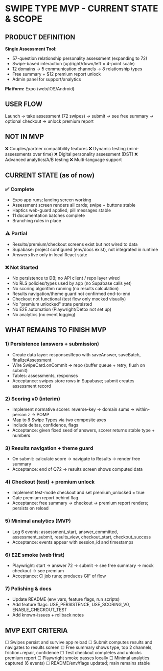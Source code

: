 # SWIPE TYPE MVP - CURRENT STATE & SCOPE

## PRODUCT DEFINITION
**Single Assessment Tool:**
- 57-question relationship personality assessment (expanding to 72)
- Swipe-based interaction (up/right/down/left = 4-point scale)
- 12 domains → 5 communication channels → 8 relationship types
- Free summary + $12 premium report unlock
- Admin panel for support/analytics

**Platform:** Expo (web/iOS/Android)

## USER FLOW
Launch → take assessment (72 swipes) → submit → see free summary → optional checkout → unlock premium report

## NOT IN MVP
❌ Couples/partner compatibility features
❌ Dynamic testing (mini-assessments over time)
❌ Digital personality assessment (DST)
❌ Advanced analytics/A/B testing
❌ Multi-language support

## CURRENT STATE (as of now)

### ✅ Complete
- Expo app runs; landing screen working
- Assessment screen renders all cards; swipe + buttons stable
- Haptics web-guard applied; pill messages stable
- 11 documentation batches complete
- Branching rules in place

### ⚠️ Partial
- Results/premium/checkout screens exist but not wired to data
- Supabase: project configured (env/docs exist), not integrated in runtime
- Answers live only in local React state

### ❌ Not Started
- No persistence to DB; no API client / repo layer wired
- No RLS policies/types used by app (no Supabase calls yet)
- No scoring algorithm running (no results calculation)
- Results navigation/theme guard not confirmed end-to-end
- Checkout not functional (test flow only mocked visually)
- No "premium unlocked" state persisted
- No E2E automation (Playwright/Detox not set up)
- No analytics (no event logging)

## WHAT REMAINS TO FINISH MVP

### 1) Persistence (answers + submission)
- Create data layer: responsesRepo with saveAnswer, saveBatch, finalizeAssessment
- Wire SwipeCard.onCommit → repo (buffer queue + retry; flush on submit)
- Tables: assessments, responses
- Acceptance: swipes store rows in Supabase; submit creates assessment record

### 2) Scoring v0 (interim)
- Implement normative scorer: reverse-key → domain sums → within-person z → POMP
- Map to 8 Swipe Types via two composite axes
- Include deltas, confidence, flags
- Acceptance: given fixed seed of answers, scorer returns stable type + numbers

### 3) Results navigation + theme guard
- On submit: calculate score → navigate to Results → render free summary
- Acceptance: end of Q72 → results screen shows computed data

### 4) Checkout (test) + premium unlock
- Implement test-mode checkout and set premium_unlocked = true
- Gate premium report behind flag
- Acceptance: free summary → checkout → premium report renders; persists on reload

### 5) Minimal analytics (MVP)
- Log 6 events: assessment_start, answer_committed, assessment_submit, results_view, checkout_start, checkout_success
- Acceptance: events appear with session_id and timestamps

### 6) E2E smoke (web first)
- Playwright: start → answer 72 → submit → see free summary → mock checkout → see premium
- Acceptance: CI job runs; produces GIF of flow

### 7) Polishing & docs
- Update README (env vars, feature flags, run scripts)
- Add feature flags: USE_PERSISTENCE, USE_SCORING_V0, ENABLE_CHECKOUT_TEST
- Add known-issues + rollback notes

## MVP EXIT CRITERIA
☐ Swipes persist and survive app reload
☐ Submit computes results and navigates to results screen
☐ Free summary shows type, top 2 channels, friction+repair, confidence
☐ Test checkout completes and unlocks premium report
☐ Playwright smoke passes locally
☐ Minimal analytics captured (6 events)
☐ README/env/flags updated; main remains stable
